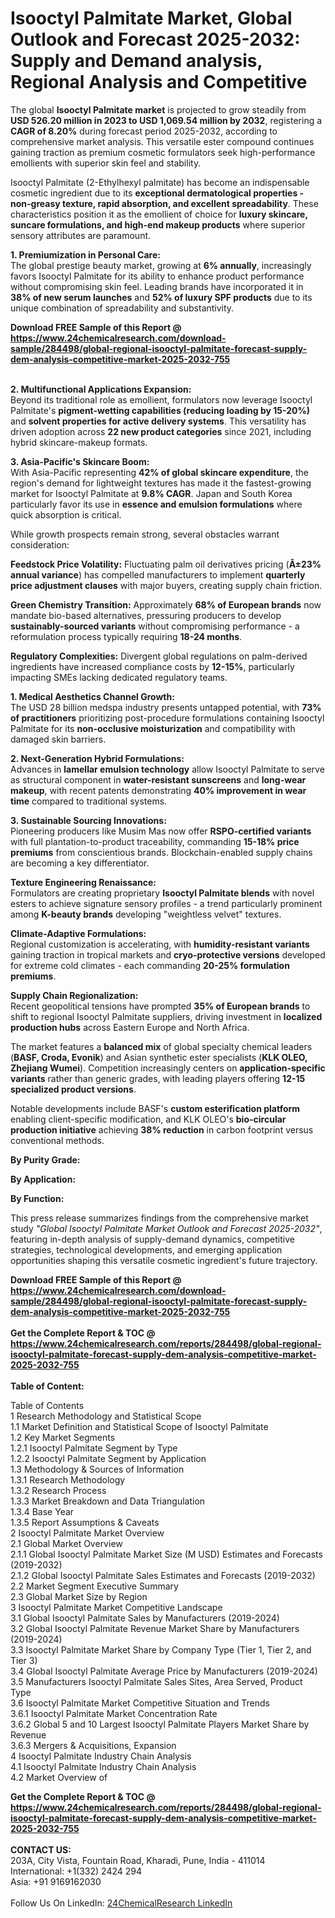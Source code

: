 <h1>Isooctyl Palmitate Market, Global Outlook and Forecast 2025-2032: Supply and Demand analysis, Regional Analysis and Competitive</h1><p>The global <strong>Isooctyl Palmitate market</strong> is projected to grow steadily from <strong>USD 526.20 million in 2023 to USD 1,069.54 million by 2032</strong>, registering a <strong>CAGR of 8.20%</strong> during forecast period 2025-2032, according to comprehensive market analysis. This versatile ester compound continues gaining traction as premium cosmetic formulators seek high-performance emollients with superior skin feel and stability.</p><p>Isooctyl Palmitate (2-Ethylhexyl palmitate) has become an indispensable cosmetic ingredient due to its <strong>exceptional dermatological properties - non-greasy texture, rapid absorption, and excellent spreadability</strong>. These characteristics position it as the emollient of choice for <strong>luxury skincare, suncare formulations, and high-end makeup products</strong> where superior sensory attributes are paramount.</p><p><strong>1. Premiumization in Personal Care:</strong><br>
The global prestige beauty market, growing at <strong>6% annually</strong>, increasingly favors Isooctyl Palmitate for its ability to enhance product performance without compromising skin feel. Leading brands have incorporated it in <strong>38% of new serum launches</strong> and <strong>52% of luxury SPF products</strong> due to its unique combination of spreadability and substantivity.</p><div><b>Download FREE Sample of this Report @ 
            <a href="https://www.24chemicalresearch.com/download-sample/284498/global-regional-isooctyl-palmitate-forecast-supply-dem-analysis-competitive-market-2025-2032-755">
            https://www.24chemicalresearch.com/download-sample/284498/global-regional-isooctyl-palmitate-forecast-supply-dem-analysis-competitive-market-2025-2032-755</a></b></div><br><p><strong>2. Multifunctional Applications Expansion:</strong><br>
Beyond its traditional role as emollient, formulators now leverage Isooctyl Palmitate's <strong>pigment-wetting capabilities (reducing loading by 15-20%)</strong> and <strong>solvent properties for active delivery systems</strong>. This versatility has driven adoption across <strong>22 new product categories</strong> since 2021, including hybrid skincare-makeup formats.</p><p><strong>3. Asia-Pacific's Skincare Boom:</strong><br>
With Asia-Pacific representing <strong>42% of global skincare expenditure</strong>, the region's demand for lightweight textures has made it the fastest-growing market for Isooctyl Palmitate at <strong>9.8% CAGR</strong>. Japan and South Korea particularly favor its use in <strong>essence and emulsion formulations</strong> where quick absorption is critical.</p><p>While growth prospects remain strong, several obstacles warrant consideration:</p><p><strong>Feedstock Price Volatility:</strong> Fluctuating palm oil derivatives pricing (<strong>Â±23% annual variance</strong>) has compelled manufacturers to implement <strong>quarterly price adjustment clauses</strong> with major buyers, creating supply chain friction.</p><p><strong>Green Chemistry Transition:</strong> Approximately <strong>68% of European brands</strong> now mandate bio-based alternatives, pressuring producers to develop <strong>sustainably-sourced variants</strong> without compromising performance - a reformulation process typically requiring <strong>18-24 months</strong>.</p><p><strong>Regulatory Complexities:</strong> Divergent global regulations on palm-derived ingredients have increased compliance costs by <strong>12-15%</strong>, particularly impacting SMEs lacking dedicated regulatory teams.</p><p><strong>1. Medical Aesthetics Channel Growth:</strong><br>
The USD 28 billion medspa industry presents untapped potential, with <strong>73% of practitioners</strong> prioritizing post-procedure formulations containing Isooctyl Palmitate for its <strong>non-occlusive moisturization</strong> and compatibility with damaged skin barriers.</p><p><strong>2. Next-Generation Hybrid Formulations:</strong><br>
Advances in <strong>lamellar emulsion technology</strong> allow Isooctyl Palmitate to serve as structural component in <strong>water-resistant sunscreens</strong> and <strong>long-wear makeup</strong>, with recent patents demonstrating <strong>40% improvement in wear time</strong> compared to traditional systems.</p><p><strong>3. Sustainable Sourcing Innovations:</strong><br>
Pioneering producers like Musim Mas now offer <strong>RSPO-certified variants</strong> with full plantation-to-product traceability, commanding <strong>15-18% price premiums</strong> from conscientious brands. Blockchain-enabled supply chains are becoming a key differentiator.</p><p><strong>Texture Engineering Renaissance:</strong><br>
	Formulators are creating proprietary <strong>Isooctyl Palmitate blends</strong> with novel esters to achieve signature sensory profiles - a trend particularly prominent among <strong>K-beauty brands</strong> developing "weightless velvet" textures.</p><p><strong>Climate-Adaptive Formulations:</strong><br>
	Regional customization is accelerating, with <strong>humidity-resistant variants</strong> gaining traction in tropical markets and <strong>cryo-protective versions</strong> developed for extreme cold climates - each commanding <strong>20-25% formulation premiums</strong>.</p><p><strong>Supply Chain Regionalization:</strong><br>
	Recent geopolitical tensions have prompted <strong>35% of European brands</strong> to shift to regional Isooctyl Palmitate suppliers, driving investment in <strong>localized production hubs</strong> across Eastern Europe and North Africa.</p><p>The market features a <strong>balanced mix</strong> of global specialty chemical leaders (<strong>BASF, Croda, Evonik</strong>) and Asian synthetic ester specialists (<strong>KLK OLEO, Zhejiang Wumei</strong>). Competition increasingly centers on <strong>application-specific variants</strong> rather than generic grades, with leading players offering <strong>12-15 specialized product versions</strong>.</p><p>Notable developments include BASF's <strong>custom esterification platform</strong> enabling client-specific modification, and KLK OLEO's <strong>bio-circular production initiative</strong> achieving <strong>38% reduction</strong> in carbon footprint versus conventional methods.</p><p><strong>By Purity Grade:</strong></p><p><strong>By Application:</strong></p><p><strong>By Function:</strong></p><p>This press release summarizes findings from the comprehensive market study <em>"Global Isooctyl Palmitate Market Outlook and Forecast 2025-2032"</em>, featuring in-depth analysis of supply-demand dynamics, competitive strategies, technological developments, and emerging application opportunities shaping this versatile cosmetic ingredient's future trajectory.</p><div><b>Download FREE Sample of this Report @ 
            <a href="https://www.24chemicalresearch.com/download-sample/284498/global-regional-isooctyl-palmitate-forecast-supply-dem-analysis-competitive-market-2025-2032-755">
            https://www.24chemicalresearch.com/download-sample/284498/global-regional-isooctyl-palmitate-forecast-supply-dem-analysis-competitive-market-2025-2032-755</a></b></div><br><div><b>Get the Complete Report & TOC @ 
            <a href="https://www.24chemicalresearch.com/reports/284498/global-regional-isooctyl-palmitate-forecast-supply-dem-analysis-competitive-market-2025-2032-755">
            https://www.24chemicalresearch.com/reports/284498/global-regional-isooctyl-palmitate-forecast-supply-dem-analysis-competitive-market-2025-2032-755</a></b></div><br>
            <b>Table of Content:</b><p>Table of Contents<br />
1 Research Methodology and Statistical Scope<br />
1.1 Market Definition and Statistical Scope of Isooctyl Palmitate<br />
1.2 Key Market Segments<br />
1.2.1 Isooctyl Palmitate Segment by Type<br />
1.2.2 Isooctyl Palmitate Segment by Application<br />
1.3 Methodology & Sources of Information<br />
1.3.1 Research Methodology<br />
1.3.2 Research Process<br />
1.3.3 Market Breakdown and Data Triangulation<br />
1.3.4 Base Year<br />
1.3.5 Report Assumptions & Caveats<br />
2 Isooctyl Palmitate Market Overview<br />
2.1 Global Market Overview<br />
2.1.1 Global Isooctyl Palmitate Market Size (M USD) Estimates and Forecasts (2019-2032)<br />
2.1.2 Global Isooctyl Palmitate Sales Estimates and Forecasts (2019-2032)<br />
2.2 Market Segment Executive Summary<br />
2.3 Global Market Size by Region<br />
3 Isooctyl Palmitate Market Competitive Landscape<br />
3.1 Global Isooctyl Palmitate Sales by Manufacturers (2019-2024)<br />
3.2 Global Isooctyl Palmitate Revenue Market Share by Manufacturers (2019-2024)<br />
3.3 Isooctyl Palmitate Market Share by Company Type (Tier 1, Tier 2, and Tier 3)<br />
3.4 Global Isooctyl Palmitate Average Price by Manufacturers (2019-2024)<br />
3.5 Manufacturers Isooctyl Palmitate Sales Sites, Area Served, Product Type<br />
3.6 Isooctyl Palmitate Market Competitive Situation and Trends<br />
3.6.1 Isooctyl Palmitate Market Concentration Rate<br />
3.6.2 Global 5 and 10 Largest Isooctyl Palmitate Players Market Share by Revenue<br />
3.6.3 Mergers & Acquisitions, Expansion<br />
4 Isooctyl Palmitate Industry Chain Analysis<br />
4.1 Isooctyl Palmitate Industry Chain Analysis<br />
4.2 Market Overview of</p><div><b>Get the Complete Report & TOC @ 
            <a href="https://www.24chemicalresearch.com/reports/284498/global-regional-isooctyl-palmitate-forecast-supply-dem-analysis-competitive-market-2025-2032-755">
            https://www.24chemicalresearch.com/reports/284498/global-regional-isooctyl-palmitate-forecast-supply-dem-analysis-competitive-market-2025-2032-755</a></b></div><br><b>CONTACT US:</b><br>
            203A, City Vista, Fountain Road, Kharadi, Pune, India - 411014<br>
            International: +1(332) 2424 294<br>
            Asia: +91 9169162030 <br><br>
            Follow Us On LinkedIn: <a href="https://www.linkedin.com/company/24chemicalresearch/">24ChemicalResearch LinkedIn</a>